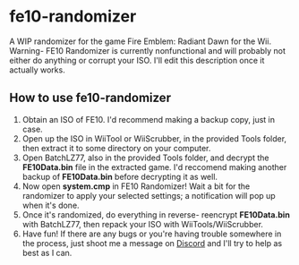# fe10-randomizer
A WIP randomizer for the game Fire Emblem: Radiant Dawn for the Wii. Warning- FE10 Randomizer is currently nonfunctional and will probably not either do anything or corrupt your ISO. I'll edit this description once it actually works.

## How to use fe10-randomizer
1. Obtain an ISO of FE10. I'd recommend making a backup copy, just in case.
2. Open up the ISO in WiiTool or WiiScrubber, in the provided Tools folder, then extract it to some directory on your computer.
3. Open BatchLZ77, also in the provided Tools folder, and decrypt the **FE10Data.bin** file in the extracted game. I'd reccomend making another backup of **FE10Data.bin** before decrypting it as well.
4. Now open **system.cmp** in FE10 Randomizer! Wait a bit for the randomizer to apply your selected settings; a notification will pop up when it's done.
5. Once it's randomized, do everything in reverse- reencrypt **FE10Data.bin** with BatchLZ77, then repack your ISO with WiiTools/WiiScrubber.
6. Have fun! If there are any bugs or you're having trouble somewhere in the process, just shoot me a message on [Discord](https://discord.gg/KJVZWtn) and I'll try to help as best as I can.
